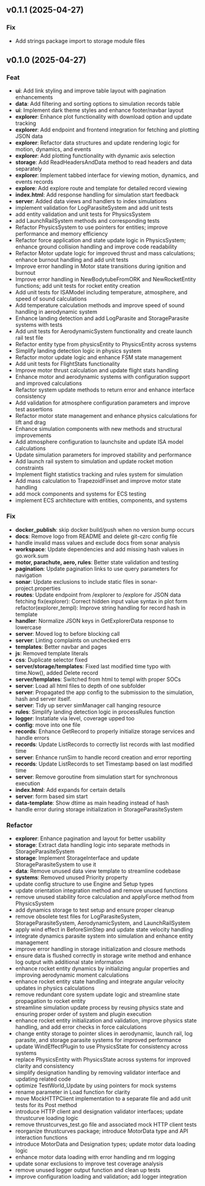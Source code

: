## v0.1.1 (2025-04-27)

### Fix

- Add strings package import to storage module files

## v0.1.0 (2025-04-27)

### Feat

- **ui**: Add link styling and improve table layout with pagination enhancements
- **data**: Add filtering and sorting options to simulation records table
- **ui**: Implement dark theme styles and enhance footer/navbar layout
- **explorer**: Enhance plot functionality with download option and update tracking
- **explorer**: Add endpoint and frontend integration for fetching and plotting JSON data
- **explorer**: Refactor data structures and update rendering logic for motion, dynamics, and events
- **explorer**: Add plotting functionality with dynamic axis selection
- **storage**: Add ReadHeadersAndData method to read headers and data separately
- **explorer**: Implement tabbed interface for viewing motion, dynamics, and events records
- **explore**: Add explore route and template for detailed record viewing
- **index.html**: Add response handling for simulation start feedback
- **server**: Added data views and handlers to index simulations
- implement validation for LogParasiteSystem and add unit tests
- add entity validation and unit tests for PhysicsSystem
- add LaunchRailSystem methods and corresponding tests
- Refactor PhysicsSystem to use pointers for entities; improve performance and memory efficiency
- Refactor force application and state update logic in PhysicsSystem; enhance ground collision handling and improve code readability
- Refactor Motor update logic for improved thrust and mass calculations; enhance burnout handling and add unit tests
- Improve error handling in Motor state transitions during ignition and burnout
- Improve error handling in NewBodytubeFromORK and NewRocketEntity functions; add unit tests for rocket entity creation
- Add unit tests for ISAModel including temperature, atmosphere, and speed of sound calculations
- Add temperature calculation methods and improve speed of sound handling in aerodynamic system
- Enhance landing detection and add LogParasite and StorageParasite systems with tests
- Add unit tests for AerodynamicSystem functionality and create launch rail test file
- Refactor entity type from physicsEntity to PhysicsEntity across systems
- Simplify landing detection logic in physics system
- Refactor motor update logic and enhance FSM state management
- Add unit tests for FlightStats functionality
- Improve motor thrust calculation and update flight stats handling
- Enhance motor and aerodynamic systems with configuration support and improved calculations
- Refactor system update methods to return error and enhance interface consistency
- Add validation for atmosphere configuration parameters and improve test assertions
- Refactor motor state management and enhance physics calculations for lift and drag
- Enhance simulation components with new methods and structural improvements
- Add atmosphere configuration to launchsite and update ISA model calculations
- Update simulation parameters for improved stability and performance
- Add launch rail system to simulation and update rocket motion constraints
- Implement flight statistics tracking and rules system for simulation
- Add mass calculation to TrapezoidFinset and improve motor state handling
- add mock components and systems for ECS testing
- implement ECS architecture with entities, components, and systems

### Fix

- **docker_publish**: skip docker build/push when no version bump occurs
- **docs**: Remove logo from README and delete git-czrc config file
- handle invalid mass values and exclude docs from sonar analysis
- **workspace**: Update dependencies and add missing hash values in go.work.sum
- **motor, parachute, aero, rules**: Better state validation and testing
- **pagination**: Update pagination links to use query parameters for navigation
- **sonar**: Update exclusions to include static files in sonar-project.properties
- **routes**: Update endpoint from /explorer to /explore for JSON data fetching fix(explorer): Correct hidden input value syntax in plot form refactor(explorer_templ): Improve string handling for record hash in template
- **handler**: Normalize JSON keys in GetExplorerData response to lowercase
- **server**: Moved log to before blocking call
- **server**: Linting complaints on unchecked errs
- **templates**: Better navbar and pages
- **js**: Removed template literals
- **css**: Duplicate selector fixed
- **server/storage/templates**: Fixed last modified time typo with time.Now(), added Delete record
- **server/templates**: Switched from html to templ with proper SOCs
- **server**: Load all html files to depth of one subfolder
- **server**: Propagated the app config to the submission to the simulation, hash and server itself.
- **server**: Tidy up server simManager call hanging resource
- **rules**: Simplify landing detection logic in processRules function
- **logger**: Instatiate via level, coverage upped too
- **config**: move into one file
- **records**: Enhance GetRecord to properly initialize storage services and handle errors
- **records**: Update ListRecords to correctly list records with last modified time
- **server**: Enhance runSim to handle record creation and error reporting
- **records**: Update ListRecords to set Timestamp based on last modified time
- **server**: Remove goroutine from simulation start for synchronous execution
- **index.html**: Add expands for certain details
- **server**: form based sim start
- **data-template**: Show dtime as main heading instead of hash
- handle error during storage initialization in StorageParasiteSystem

### Refactor

- **explorer**: Enhance pagination and layout for better usability
- **storage**: Extract data handling logic into separate methods in StorageParasiteSystem
- **storage**: Implement StorageInterface and update StorageParasiteSystem to use it
- **data**: Remove unused data view template to streamline codebase
- **systems**: Removed unused Priority property
- update config structure to use Engine and Setup types
- update orientation integration method and remove unused functions
- remove unused stability force calculation and applyForce method from PhysicsSystem
- add dynamics storage to test setup and ensure proper cleanup
- remove obsolete test files for LogParasiteSystem, StorageParasiteSystem, AerodynamicSystem, and LaunchRailSystem
- apply wind effect in BeforeSimStep and update state velocity handling
- integrate dynamics parasite system into simulation and enhance entity management
- improve error handling in storage initialization and closure methods
- ensure data is flushed correctly in storage write method and enhance log output with additional state information
- enhance rocket entity dynamics by initializing angular properties and improving aerodynamic moment calculations
- enhance rocket entity state handling and integrate angular velocity updates in physics calculations
- remove redundant core system update logic and streamline state propagation to rocket entity
- streamline simulation update process by reusing physics state and ensuring proper order of system and plugin execution
- enhance rocket entity initialization and validation, improve physics state handling, and add error checks in force calculations
- change entity storage to pointer slices in aerodynamic, launch rail, log parasite, and storage parasite systems for improved performance
- update WindEffectPlugin to use PhysicsState for consistency across systems
- replace PhysicsEntity with PhysicsState across systems for improved clarity and consistency
- simplify designation handling by removing validator interface and updating related code
- optimize TestWorld_Update by using pointers for mock systems
- rename parameter in Load function for clarity
- move MockHTTPClient implementation to a separate file and add unit tests for its Post method
- introduce HTTP client and designation validator interfaces; update thrustcurve loading logic
- remove thrustcurves_test.go file and associated mock HTTP client tests
- reorganize thrustcurves package; introduce MotorData type and API interaction functions
- introduce MotorData and Designation types; update motor data loading logic
- enhance motor data loading with error handling and rm logging
- update sonar exclusions to improve test coverage analysis
- remove unused logger output function and clean up tests
- improve configuration loading and validation; add logger integration
